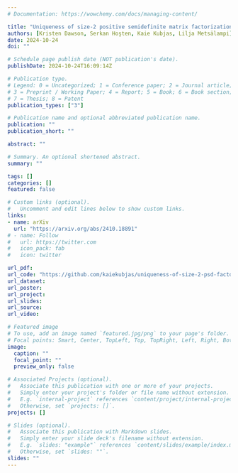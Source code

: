 ```yaml
---
# Documentation: https://wowchemy.com/docs/managing-content/

title: "Uniqueness of size-2 positive semidefinite matrix factorizations"
authors: [Kristen Dawson, Serkan Hoşten, Kaie Kubjas, Lilja Metsälampi]
date: 2024-10-24
doi: ""

# Schedule page publish date (NOT publication's date).
publishDate: 2024-10-24T16:09:14Z

# Publication type.
# Legend: 0 = Uncategorized; 1 = Conference paper; 2 = Journal article;
# 3 = Preprint / Working Paper; 4 = Report; 5 = Book; 6 = Book section;
# 7 = Thesis; 8 = Patent
publication_types: ["3"]

# Publication name and optional abbreviated publication name.
publication: ""
publication_short: ""

abstract: ""

# Summary. An optional shortened abstract.
summary: ""

tags: []
categories: []
featured: false

# Custom links (optional).
#   Uncomment and edit lines below to show custom links.
links:
- name: arXiv
  url: "https://arxiv.org/abs/2410.18891"
# - name: Follow
#   url: https://twitter.com
#   icon_pack: fab
#   icon: twitter

url_pdf:
url_code: "https://github.com/kaiekubjas/uniqueness-of-size-2-psd-factorizations/"
url_dataset:
url_poster:
url_project:
url_slides:
url_source:
url_video:

# Featured image
# To use, add an image named `featured.jpg/png` to your page's folder. 
# Focal points: Smart, Center, TopLeft, Top, TopRight, Left, Right, BottomLeft, Bottom, BottomRight.
image:
  caption: ""
  focal_point: ""
  preview_only: false

# Associated Projects (optional).
#   Associate this publication with one or more of your projects.
#   Simply enter your project's folder or file name without extension.
#   E.g. `internal-project` references `content/project/internal-project/index.md`.
#   Otherwise, set `projects: []`.
projects: []

# Slides (optional).
#   Associate this publication with Markdown slides.
#   Simply enter your slide deck's filename without extension.
#   E.g. `slides: "example"` references `content/slides/example/index.md`.
#   Otherwise, set `slides: ""`.
slides: ""
---
```

